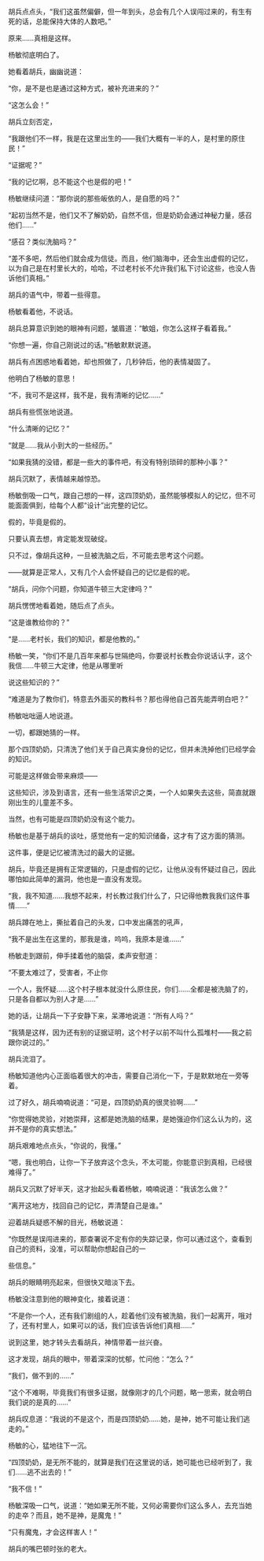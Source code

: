 胡兵点点头，“我们这虽然偏僻，但一年到头，总会有几个人误闯过来的，有生有死的话，总能保持大体的人数吧。”

原来……真相是这样。

杨敏彻底明白了。

她看着胡兵，幽幽说道：

“你，是不是也是通过这种方式，被补充进来的？”

“这怎么会！”

胡兵立刻否定，

“我跟他们不一样，我是在这里出生的——我们大概有一半的人，是村里的原住民！”

“证据呢？”

“我的记忆啊，总不能这个也是假的吧！”

杨敏继续问道：“那你说的那些皈依的人，是自愿的吗？”

“起初当然不是，他们又不了解奶奶，自然不信，但是奶奶会通过神秘力量，感召他们……”

“感召？类似洗脑吗？”

“差不多吧，然后他们就会成为信徒。而且，他们脑海中，还会生出虚假的记忆，以为自己是在村里长大的，哈哈，不过老村长不允许我们私下讨论这些，也没人告诉他们真相。”

胡兵的语气中，带着一些得意。

杨敏看着他，不说话。

胡兵总算意识到她的眼神有问题，皱眉道：“敏姐，你怎么这样子看着我。”

“你想一遍，你自己刚说过的话。”杨敏默默说道。

胡兵有点困惑地看着她，却也照做了，几秒钟后，他的表情凝固了。

他明白了杨敏的意思！

“不，我可不是这样，我不是，我有清晰的记忆……”

胡兵有些慌张地说道。

“什么清晰的记忆？”

“就是……我从小到大的一些经历。”

“如果我猜的没错，都是一些大的事件吧，有没有特别琐碎的那种小事？”

胡兵沉默了，表情越来越惊恐。

杨敏倒吸一口气，跟自己想的一样，这四顶奶奶，虽然能够模拟人的记忆，但不可能面面俱到，给每个人都“设计”出完整的记忆。

假的，毕竟是假的。

只要认真去想，肯定能发现破绽。

只不过，像胡兵这种，一旦被洗脑之后，不可能去思考这个问题。

——就算是正常人，又有几个人会怀疑自己的记忆是假的呢。

“胡兵，问你个问题，你知道牛顿三大定律吗？”

胡兵愣愣地看着她，随后点了点头。

“这是谁教给你的？”

“是……老村长，我们的知识，都是他教的。”

杨敏一笑，“你们不是几百年来都与世隔绝吗，你要说村长教会你说话认字，这个我信……牛顿三大定律，他是从哪里听

说这些知识的？”

“难道是为了教你们，特意去外面买的教科书？那也得他自己首先能弄明白吧？”

杨敏咄咄逼人地说道。

一切，都跟她猜的一样。

那个四顶奶奶，只清洗了他们关于自己真实身份的记忆，但并未洗掉他们已经学会的知识。

可能是这样做会带来麻烦——

这些知识，涉及到语言，还有一些生活常识之类，一个人如果失去这些，简直就跟刚出生的儿童差不多。

当然，也有可能是四顶奶奶没有这个能力。

杨敏也是基于胡兵的谈吐，感觉他有一定的知识储备，这才有了这方面的猜测。

这件事，便是记忆被清洗过的最大的证据。

胡兵，毕竟还是拥有正常逻辑的，只是虚假的记忆，让他从没有怀疑过自己，因此哪怕如此简单的漏洞，他也是一直没有发现。

“我，我不知道……我想不起来，村长教过我们什么了，只记得他教我我们这件事情……”

胡兵蹲在地上，撕扯着自己的头发，口中发出痛苦的吼声，

“我不是出生在这里的，那我是谁，呜呜，我原本是谁……”

杨敏走到跟前，伸手揉着他的脑袋，柔声安慰道：

“不要太难过了，受害者，不止你

一个人，我怀疑……这个村子根本就没什么原住民，你们……全都是被洗脑了的，只是各自都以为别人才是……”

她的话，让胡兵一下子安静下来，呆滞地说道：“所有人吗？”

“我猜是这样，因为还有别的证据证明，这个村子以前不叫什么孤堆村——我之前跟你说过的。”

胡兵流泪了。

杨敏知道他内心正面临着很大的冲击，需要自己消化一下，于是默默地在一旁等着。

过了好久，胡兵喃喃说道：“可是，四顶奶奶真的很灵验啊……”

“你觉得她灵验，对她崇拜，这都是她洗脑的结果，是她强迫你们这么认为的，这并不是你的真实想法。”

胡兵艰难地点点头，“你说的，我懂。”

“嗯，我也明白，让你一下子放弃这个念头，不太可能，你能意识到真相，已经很难得了。”

胡兵又沉默了好半天，这才抬起头看着杨敏，喃喃说道：“我该怎么做？”

“离开这地方，找回自己的记忆，弄清楚自己是谁。”

迎着胡兵疑惑不解的目光，杨敏说道：

“你既然是误闯进来的，那查署说不定有你的失踪记录，你可以通过这个，查看到自己的资料，没准，可以帮助你想起自己的一

些信息。”

胡兵的眼睛明亮起来，但很快又暗淡下去。

杨敏没注意到他的眼神变化，接着说道：

“不是你一个人，还有我们剧组的人，趁着他们没有被洗脑，我们一起离开，哦对了，还有村里人，如果可以的话，我们应该告诉他们真相……”

说到这里，她才转头去看胡兵，神情带着一丝兴奋。

这才发现，胡兵的眼中，带着深深的忧郁，忙问他：“怎么？”

“我们，做不到的……”

“这个不难啊，毕竟我们有很多证据，就像刚才的几个问题，略一思索，就会明白我们说的是真的……”

胡兵叹息道：“我说的不是这个，而是四顶奶奶……她，是神，她不可能让我们逃走的。”

杨敏的心，猛地往下一沉。

“四顶奶奶，是无所不能的，就算是我们在这里说的话，她可能也已经听到了，我们……逃不出去的！”

“我不信！”

杨敏深吸一口气，说道：“她如果无所不能，又何必需要你们这么多人，去充当她的走卒？而且，她不是神，是魔鬼！”

“只有魔鬼，才会这样害人！”

胡兵的嘴巴顿时张的老大。

